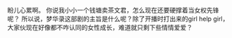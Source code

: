 盼儿心累啊。
你说我小小一个钱塘卖茶文君，怎么现在还要硬撑着当女权先锋呢？
所以说，梦华录这部剧的主旨是什么呢？除了开播时打出来的girl help girl，大家伙现在好像都不咋认同的女性成长，难道就只剩下些情情爱爱？
